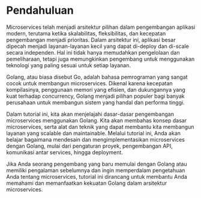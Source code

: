 # Pendahuluan

Microservices telah menjadi arsitektur pilihan dalam pengembangan aplikasi modern, terutama ketika skalabilitas, fleksibilitas, dan kecepatan pengembangan menjadi prioritas. Dalam arsitektur ini, aplikasi besar dipecah menjadi layanan-layanan kecil yang dapat di-deploy dan di-scale secara independen. Hal ini tidak hanya memudahkan pengelolaan dan pemeliharaan, tetapi juga memungkinkan pengembang untuk menggunakan teknologi yang paling sesuai untuk setiap layanan.

Golang, atau biasa disebut Go, adalah bahasa pemrograman yang sangat cocok untuk membangun microservices. Dikenal karena kecepatan kompilasinya, penggunaan memori yang efisien, dan dukungannya yang kuat terhadap concurrency, Golang menjadi pilihan populer bagi banyak perusahaan untuk membangun sistem yang handal dan performa tinggi.

Dalam tutorial ini, kita akan menjelajahi dasar-dasar pengembangan microservices menggunakan Golang. Kita akan membahas konsep dasar microservices, serta alat dan teknik yang dapat membantu kita membangun layanan yang scalable dan maintainable. Melalui tutorial ini, Anda akan belajar bagaimana mendesain dan mengimplementasikan microservices dengan Golang, mulai dari pengaturan proyek, pengembangan API, komunikasi antar services, hingga deployment.

Jika Anda seorang pengembang yang baru memulai dengan Golang atau memiliki pengalaman sebelumnya dan ingin memperdalam pengetahuan Anda tentang microservices, tutorial ini dirancang untuk membantu Anda memahami dan memanfaatkan kekuatan Golang dalam arsitektur microservices.